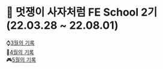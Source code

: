 # 🦁 멋쟁이 사자처럼 FE School 2기 (22.03.28 ~ 22.08.01)
⌚[3월의 기록](https://github.com/iRRPL-AR/FE-School-2/tree/main/March)   
🐳[4월의 기록](https://github.com/iRRPL-AR/FE-School-2/tree/main/April)   
🎮[5월의 기록](https://github.com/iRRPL-AR/FE_School_2_daily/tree/main/May)
